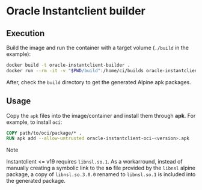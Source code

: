 # Oracle Instantclient builder

## Execution

Build the image and run the container with a target volume (`./build` in the
example):

```bash
docker build -t oracle-instantclient-builder .
docker run --rm -it -v "$PWD/build":/home/ci/builds oracle-instantclient-builder
```

After, check the `build` directory to get the generated Alpine apk packages.

## Usage

Copy the `apk` files into the image/container and install them through **apk**.
For example, to install `oci`:

```Dockerfile
COPY path/to/oci/package/* .
RUN apk add --allow-untrusted oracle-instantclient-oci-<version>.apk
```

> [!NOTE]
>
> Instantclient <= v19 requires `libnsl.so.1`. As a workarround, instead of
> manually creating a symbolic link to the **so** file provided by the `libnsl`
> alpine package, a copy of `libnsl.so.3.0.0` renamed to `libnsl.so.1` is
> included into the generated package.

